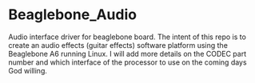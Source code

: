 Beaglebone_Audio
================

Audio interface driver for beaglebone board.
The intent of this repo is to create an audio effects (guitar effects) software platform using the
Beaglebone A6 running Linux. I will add more details on the CODEC part number and which interface
of the processor to use on the coming days God willing.